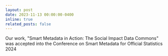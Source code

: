 ```yaml
---
layout: post
date: 2023-11-13 00:00:00-0400
inline: true
related_posts: false
---
```


Our work, "Smart Metadata in Action: The Social Impact Data Commons" was accepted into the Conference on Smart
Metadata for Official Statistics 2024
